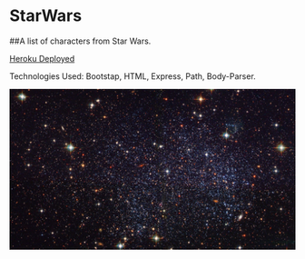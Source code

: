 # StarWars
##A list of characters from Star Wars.

[Heroku Deployed](https://desolate-badlands-92077.herokuapp.com/)

Technologies Used: Bootstap, HTML, Express, Path, Body-Parser.

![App Page](star-wallpapers-3.jpg)

